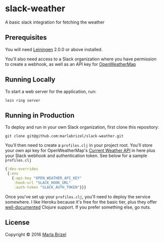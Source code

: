 # slack-weather

A basic slack integration for fetching the weather

## Prerequisites

You will need [Leiningen][] 2.0.0 or above installed.

[leiningen]: https://github.com/technomancy/leiningen

You'll also need access to a Slack organization where you have permission to
create a webhook, as well as an API key for
[OpenWeatherMap](https://openweathermap.org/current)

## Running Locally

To start a web server for the application, run:

    lein ring server

## Running in Production
To deploy and run in your own Slack organization, first clone this repository:
    
    git clone git@github.com:marlabrizel/slack-weather.git

You'll then need to create a `profiles.clj` in your project root. You'll store
your own api key for OpenWeatherMap's [Current Weather
API](https://openweathermap.org/current) in here plus your Slack webhook and
authentication token. See below for a sample `profiles.clj`

```clojure
{:dev-overrides
 {:env
   {:api-key "OPEN_WEATHER_API_KEY"
    :hook-url "SLACK_HOOK_URL"
    :auth-token "SLACK_AUTH_TOKEN"}}}
```

Once you've set up your `profiles.clj`, you'll need to deploy the service
somewhere. I like Heroku because it's free for the basic tier, plus they offer
[well-documented](https://devcenter.heroku.com/articles/getting-started-with-clojure#deploy-the-app)
Clojure support. If you prefer something else, go nuts.

## License

Copyright © 2016 [Marla Brizel](www.github.com/marlabrizel)
